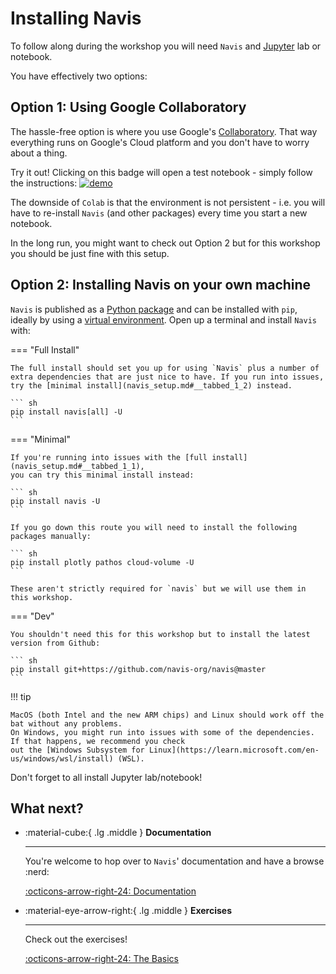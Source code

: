 # Installing Navis

To follow along during the workshop you will need `Navis` and [Jupyter](https://jupyter.org/) lab or notebook.

You have effectively two options:

## Option 1: Using Google Collaboratory

The hassle-free option is where you use Google's [Collaboratory](https://colab.research.google.com/). That way everything runs on Google's Cloud platform and you don't have to worry about a thing.

Try it out! Clicking on this badge will open a test notebook - simply follow the instructions: [![demo](https://colab.research.google.com/assets/colab-badge.svg)](https://colab.research.google.com/github/navis-org/neuropython2024/blob/main/material/navis/navis_on_colab.ipynb)

The downside of `Colab` is that the environment is not persistent - i.e. you will have to re-install `Navis` (and other packages) every time you start a
new notebook.

In the long run, you might want to check out Option 2 but for this workshop you should be just fine with this setup.

## Option 2: Installing Navis on your own machine

`Navis` is published as a [Python package] and can be installed with `pip`, ideally by using a [virtual environment]. Open up a terminal and install
`Navis` with:

=== "Full Install"

    The full install should set you up for using `Navis` plus a number of
    extra dependencies that are just nice to have. If you run into issues,
    try the [minimal install](navis_setup.md#__tabbed_1_2) instead.

    ``` sh
    pip install navis[all] -U
    ```


=== "Minimal"

    If you're running into issues with the [full install](navis_setup.md#__tabbed_1_1),
    you can try this minimal install instead:

    ``` sh
    pip install navis -U
    ```

    If you go down this route you will need to install the following packages manually:

    ``` sh
    pip install plotly pathos cloud-volume -U
    ```

    These aren't strictly required for `navis` but we will use them in this workshop.


=== "Dev"

    You shouldn't need this for this workshop but to install the latest version from Github:

    ``` sh
    pip install git+https://github.com/navis-org/navis@master
    ```

!!! tip

    MacOS (both Intel and the new ARM chips) and Linux should work off the bat without any problems.
    On Windows, you might run into issues with some of the dependencies. If that happens, we recommend you check
    out the [Windows Subsystem for Linux](https://learn.microsoft.com/en-us/windows/wsl/install) (WSL).


Don't forget to all install Jupyter lab/notebook!

## What next?

<div class="grid cards" markdown>

-   :material-cube:{ .lg .middle } __Documentation__

    ---

    You're welcome to hop over to `Navis`' documentation and have a browse :nerd:

    [:octicons-arrow-right-24: Documentation](https://navis.readthedocs.io/en/latest/)

-   :material-eye-arrow-right:{ .lg .middle } __Exercises__

    ---

    Check out the exercises!

    [:octicons-arrow-right-24: The Basics](navis/exercises.md)

</div>


  [Python package]: https://pypi.org/project/navis/
  [virtual environment]: https://realpython.com/what-is-pip/#using-pip-in-a-python-virtual-environment
  [Markdown]: https://python-markdown.github.io/
  [Using Python's pip to Manage Your Projects' Dependencies]: https://realpython.com/what-is-pip/